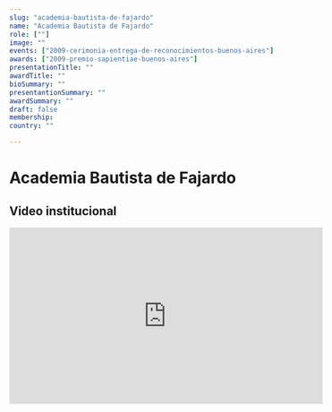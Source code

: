 ```yaml
---
slug: "academia-bautista-de-fajardo"
name: "Academia Bautista de Fajardo"
role: [""] 
image: "" 
events: ["2009-cerimonia-entrega-de-reconocimientos-buenos-aires"]
awards: ["2009-premio-sapientiae-buenos-aires"]
presentationTitle: ""
awardTitle: ""
bioSummary: ""
presentantionSummary: ""
awardSummary: ""
draft: false
membership: 
country: ""

---
```


# Academia Bautista de Fajardo

## Video institucional

<iframe width="560" height="315" src="https://www.youtube.com/embed/HFUARkBjZzo?si=IaSt244HLZLPJKbL" title="YouTube video player" frameborder="0" allow="accelerometer; autoplay; clipboard-write; encrypted-media; gyroscope; picture-in-picture; web-share" referrerpolicy="strict-origin-when-cross-origin" allowfullscreen></iframe>

